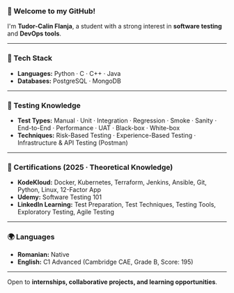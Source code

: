 ### 👋 Welcome to my GitHub!

I'm **Tudor-Calin Flanja**, a student with a strong interest in **software testing** and **DevOps tools**.

---

### 🔧 Tech Stack

- **Languages:** Python · C · C++ · Java  
- **Databases:** PostgreSQL · MongoDB  

---

### 🧪 Testing Knowledge

- **Test Types:** Manual · Unit · Integration · Regression · Smoke · Sanity · End-to-End · Performance · UAT · Black-box · White-box  
- **Techniques:** Risk-Based Testing · Experience-Based Testing · Infrastructure & API Testing (Postman)   

---

### 📜 Certifications (2025 · Theoretical Knowledge)

- **KodeKloud:** Docker, Kubernetes, Terraform, Jenkins, Ansible, Git, Python, Linux, 12-Factor App  
- **Udemy:** Software Testing 101  
- **LinkedIn Learning:** Test Preparation, Test Techniques, Testing Tools, Exploratory Testing, Agile Testing
  
---

### 🌍 Languages

- **Romanian:** Native  
- **English:** C1 Advanced (Cambridge CAE, Grade B, Score: 195)

---

Open to **internships, collaborative projects, and learning opportunities**.
